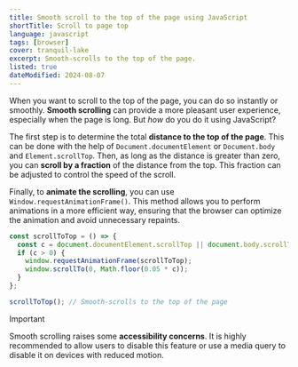 ```yaml
---
title: Smooth scroll to the top of the page using JavaScript
shortTitle: Scroll to page top
language: javascript
tags: [browser]
cover: tranquil-lake
excerpt: Smooth-scrolls to the top of the page.
listed: true
dateModified: 2024-08-07
---
```


When you want to scroll to the top of the page, you can do so instantly or smoothly. **Smooth scrolling** can provide a more pleasant user experience, especially when the page is long. But _how_ do you do it using JavaScript?

The first step is to determine the total **distance to the top of the page**. This can be done with the help of `Document.documentElement` or `Document.body` and `Element.scrollTop`. Then, as long as the distance is greater than zero, you can **scroll by a fraction** of the distance from the top. This fraction can be adjusted to control the speed of the scroll.

Finally, to **animate the scrolling**, you can use `Window.requestAnimationFrame()`. This method allows you to perform animations in a more efficient way, ensuring that the browser can optimize the animation and avoid unnecessary repaints.

```js
const scrollToTop = () => {
  const c = document.documentElement.scrollTop || document.body.scrollTop;
  if (c > 0) {
    window.requestAnimationFrame(scrollToTop);
    window.scrollTo(0, Math.floor(0.05 * c));
  }
};

scrollToTop(); // Smooth-scrolls to the top of the page
```

> [!IMPORTANT]
>
> Smooth scrolling raises some **accessibility concerns**. It is highly recommended to allow users to disable this feature or use a media query to disable it on devices with reduced motion.
